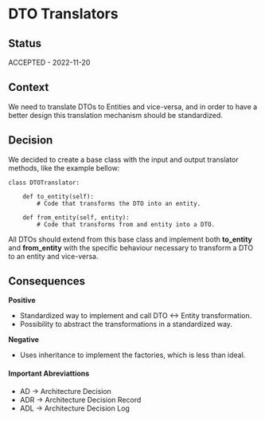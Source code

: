 # DTO Translators

## Status

ACCEPTED - 2022-11-20 

## Context

We need to translate DTOs to Entities and vice-versa, and in order to have a better 
design this translation mechanism should be standardized. 

## Decision

We decided to create a base class with the input and output translator methods, like
the example bellow: 

    class DTOTranslator:
        
        def to_entity(self):
            # Code that transforms the DTO into an entity.

        def from_entity(self, entity):
            # Code that transforms from and entity into a DTO.

All DTOs should extend from this base class and implement both **to_entity** and
**from_entity**  with the specific behaviour necessary to transform a DTO to an
entity and vice-versa. 

## Consequences

**Positive**

* Standardized way to implement and call DTO <-> Entity transformation. 
* Possibility to abstract the transformations in a standardized way. 

**Negative**

* Uses inheritance to implement the factories, which is less than ideal.

#### Important Abreviattions
* AD -> Architecture Decision
* ADR -> Architecture Decision Record
* ADL -> Architecture Decision Log